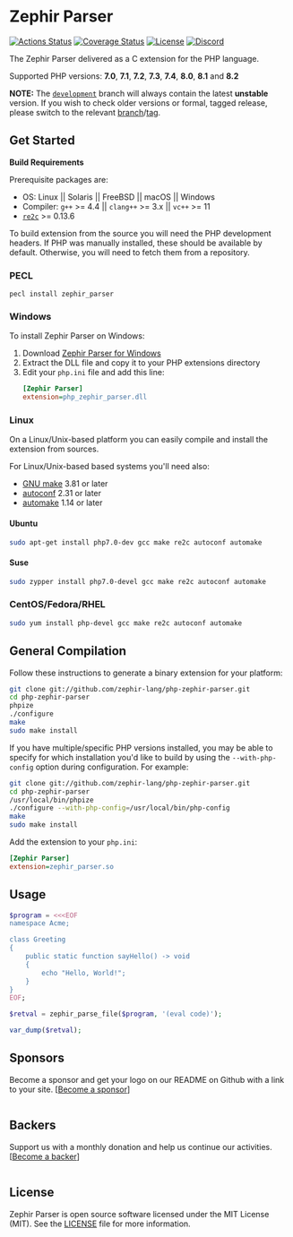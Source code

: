 # Zephir Parser

[![Actions Status][actions badge]][actions link]
[![Coverage Status][:badge-codecov:]][:build-codecov:]
[![License][:badge-license:]][:ext-license:]
[![Discord][:badge-discord:]][discord link]

The Zephir Parser delivered as a C extension for the PHP language.

Supported PHP versions: **7.0**, **7.1**, **7.2**, **7.3**, **7.4**, **8.0**, **8.1** and **8.2**

**NOTE:** The [`development`][:dev-branch:]
branch will always contain the latest **unstable** version. If you wish to
check older versions or formal, tagged release, please switch to the
relevant [branch][:branches:]/[tag][:tags:].

## Get Started

**Build Requirements**

Prerequisite packages are:

* OS: Linux || Solaris || FreeBSD || macOS || Windows
* Compiler: `g++` >= 4.4 || `clang++` >= 3.x || `vc++` >= 11
* [`re2c`][:re2c:] >= 0.13.6

To build extension from the source you will need the PHP development headers.
If PHP was manually installed, these should be available by default.
Otherwise, you will need to fetch them from a repository.

### PECL

```
pecl install zephir_parser
```

### Windows

To install Zephir Parser on Windows:

1. Download [Zephir Parser for Windows][:latest-release:]
2. Extract the DLL file and copy it to your PHP extensions directory
3. Edit your `php.ini` file and add this line:
   ```ini
   [Zephir Parser]
   extension=php_zephir_parser.dll
   ```

### Linux

On a Linux/Unix-based platform you can easily compile and install the
extension from sources.

For Linux/Unix-based based systems you'll need also:

* [GNU make][:gnu-make:] 3.81 or later
* [autoconf][:gnu-autoconf:] 2.31 or later
* [automake][:gnu-automake:] 1.14 or later

#### Ubuntu

```bash
sudo apt-get install php7.0-dev gcc make re2c autoconf automake
```

#### Suse

```bash
sudo zypper install php7.0-devel gcc make re2c autoconf automake
```

### CentOS/Fedora/RHEL

```bash
sudo yum install php-devel gcc make re2c autoconf automake
```

## General Compilation

Follow these instructions to generate a binary extension for your platform:

```bash
git clone git://github.com/zephir-lang/php-zephir-parser.git
cd php-zephir-parser
phpize
./configure
make
sudo make install
```

If you have multiple/specific PHP versions installed, you may be able to specify for which installation you'd like to
build by using the `--with-php-config` option during configuration. For example:

```bash
git clone git://github.com/zephir-lang/php-zephir-parser.git
cd php-zephir-parser
/usr/local/bin/phpize
./configure --with-php-config=/usr/local/bin/php-config
make
sudo make install
```

Add the extension to your `php.ini`:

```ini
[Zephir Parser]
extension=zephir_parser.so
```

## Usage

```php
$program = <<<EOF
namespace Acme;

class Greeting
{
    public static function sayHello() -> void
    {
        echo "Hello, World!";
    }
}
EOF;

$retval = zephir_parse_file($program, '(eval code)');

var_dump($retval);
```

## Sponsors

Become a sponsor and get your logo on our README on Github with a link to your site.
[[Become a sponsor](https://opencollective.com/phalcon#sponsor)]

<a href="https://opencollective.com/phalcon/#contributors">
<img src="https://opencollective.com/phalcon/tiers/sponsors.svg?avatarHeight=48&width=800" alt="">
</a>

## Backers

Support us with a monthly donation and help us continue our activities.
[[Become a backer](https://opencollective.com/phalcon#backer)]

<a href="https://opencollective.com/phalcon/#contributors">
<img src="https://opencollective.com/phalcon/tiers/backers.svg?avatarHeight=48&width=800&height=200" alt="">
</a>

## License

Zephir Parser is open source software licensed under the MIT License (MIT).
See the [LICENSE][:ext-license:] file for more information.

[actions link]: https://github.com/zephir-lang/php-zephir-parser/actions
[actions badge]: https://github.com/zephir-lang/php-zephir-parser/actions/workflows/ci.yml/badge.svg

[discord link]: http://phalcon.io/discord
[:badge-discord:]: https://img.shields.io/discord/310910488152375297?label=Discord&logo=discord
[:badge-codecov:]: https://codecov.io/gh/zephir-lang/php-zephir-parser/branch/development/graph/badge.svg
[:badge-license:]: https://img.shields.io/badge/license-MIT-brightgreen.svg
[:build-codecov:]: https://codecov.io/gh/zephir-lang/php-zephir-parser
[:ext-license:]: https://github.com/zephir-lang/php-zephir-parser/blob/master/LICENSE
[:latest-release:]: https://github.com/zephir-lang/php-zephir-parser/releases/latest
[:dev-branch:]:https://github.com/zephir-lang/php-zephir-parser/tree/development
[:branches:]: https://github.com/zephir-lang/php-zephir-parser/branches
[:tags:]: https://github.com/zephir-lang/php-zephir-parser/tags
[:re2c:]: http://re2c.org
[:gnu-make:]: https://www.gnu.org/software/make
[:gnu-autoconf:]: https://www.gnu.org/software/autoconf/autoconf.html
[:gnu-automake:]: https://www.gnu.org/software/automake
